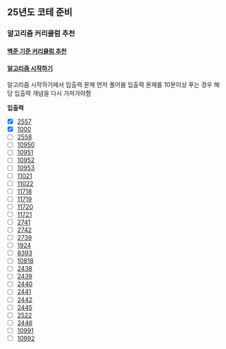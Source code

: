 ## 25년도 코테 준비

### 알고리즘 커리큘럼 추천

#### [백준 기준 커리큘럼 추천](https://dev-dain.tistory.com/155)

#### [알고리즘 시작하기](https://plzrun.tistory.com/entry/%EC%95%8C%EA%B3%A0%EB%A6%AC%EC%A6%98-%EB%AC%B8%EC%A0%9C%ED%92%80%EC%9D%B4PS-%EC%8B%9C%EC%9E%91%ED%95%98%EA%B8%B0)


알고리즘 시작하기에서 입출력 문제 먼저 풀어봄
입출력 문제를 10분이상 푸는 경우 해당 입출력 개념을 다시 가져가야함

**입출력** 

- [x] [2557](https://boj.kr/2557)  
- [x] [1000](https://boj.kr/1000)  
- [ ] [2558](https://boj.kr/2558)  
- [ ] [10950](https://boj.kr/10950)  
- [ ] [10951](https://boj.kr/10951)  
- [ ] [10952](https://boj.kr/10952)  
- [ ] [10953](https://boj.kr/10953)  
- [ ] [11021](https://boj.kr/11021)  
- [ ] [11022](https://boj.kr/11022)  
- [ ] [11718](https://boj.kr/11718)  
- [ ] [11719](https://boj.kr/11719)  
- [ ] [11720](https://boj.kr/11720)  
- [ ] [11721](https://boj.kr/11721)  
- [ ] [2741](https://boj.kr/2741)  
- [ ] [2742](https://boj.kr/2742)  
- [ ] [2739](https://boj.kr/2739)  
- [ ] [1924](https://boj.kr/1924)  
- [ ] [8393](https://boj.kr/8393)  
- [ ] [10818](https://boj.kr/10818)  
- [ ] [2438](https://boj.kr/2438)  
- [ ] [2439](https://boj.kr/2439)  
- [ ] [2440](https://boj.kr/2440)  
- [ ] [2441](https://boj.kr/2441)  
- [ ] [2442](https://boj.kr/2442)  
- [ ] [2445](https://boj.kr/2445)  
- [ ] [2522](https://boj.kr/2522)  
- [ ] [2446](https://boj.kr/2446)  
- [ ] [10991](https://boj.kr/10991)  
- [ ] [10992](https://boj.kr/10992)  